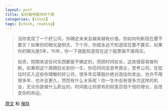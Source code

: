 ```yaml
---
layout: post
title: 如何看待股市的下跌
categories: [stock]
tags: [stock, reading]
---
```

> 当你发现了一个好公司，你确定未来会越来越有价值，你如何判断现在要不要买？如果你的眼光是明天，下个月，你就永远不知道现在要不要买，如果你的眼光是5年，10年，你一下就能知道现在这个股票值不值得买。

> 投资，短期来说任何东西都是不确定的，而把时间拉长，这些很容易做判断。如果把这个周期拉长到你一生，你花时间去思考商业，思考公司，在低估时买入这些你理解的好公司，很多年后等股价绝对高估你卖出，也许不用很多年，也许会更久，然而有什么关系呢！你一生中会有很多次这样的机会，无论你是做什么职业的，时间能让你原有的财富百倍千倍的增长，会改变你的命运。

[原文](http://mp.weixin.qq.com/s/_qG3nyW03oe_MjZQBVNw2A) 和 [保存](https://www.evernote.com/shard/s4/nl/646959/43de5cf9-5426-4a01-90d2-2adade13277f?title=%E5%A6%82%E4%BD%95%E7%9C%8B%E5%BE%85%E8%82%A1%E5%B8%82%E7%9A%84%E4%B8%8B%E8%B7%8C)
